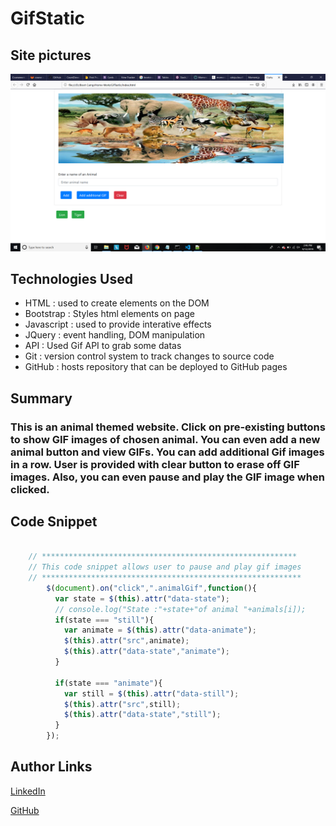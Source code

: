 # GifStatic

## Site pictures
![Site](one.jpg)

## Technologies Used
- HTML : used to create elements on the DOM
- Bootstrap  : Styles html elements on page
- Javascript : used to provide interative effects
- JQuery : event handling, DOM manipulation
- API : Used Gif API to grab some datas
- Git : version control system to track changes to source code
- GitHub : hosts repository that can be deployed to GitHub pages

## Summary
### This is an animal themed website. Click on pre-existing buttons to show GIF images of chosen animal. You can even add a new animal button and view GIFs. You can add additional Gif images in a row. User is provided with clear button to erase off GIF images. Also, you can even pause and play the GIF image when clicked.

## Code Snippet
```Javascript

    // *********************************************************
    // This code snippet allows user to pause and play gif images 
    // **********************************************************
        $(document).on("click",".animalGif",function(){
          var state = $(this).attr("data-state");
          // console.log("State :"+state+"of animal "+animals[i]);
          if(state === "still"){
            var animate = $(this).attr("data-animate");
            $(this).attr("src",animate);
            $(this).attr("data-state","animate");
          }
        
          if(state === "animate"){
            var still = $(this).attr("data-still");
            $(this).attr("src",still);
            $(this).attr("data-state","still");
          }
        });
```


## Author Links
[LinkedIn](https://www.linkedin.com/in/mahisha-gunasekaran-0a780a88/)

[GitHub](https://github.com/Mahi-Mani)

